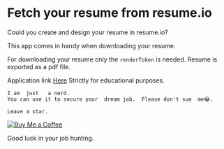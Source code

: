 # Fetch your resume  from resume.io 
Could you create and design your resume in resume.io? 

This  app comes  in  handy  when  downloading  your  resume. 

For  downloading your resume only the  `renderToken` is  needed.
Resume  is  exported as a pdf file.

Application link [Here](https://resumeio2pdfdownload.streamlit.app)
Strictly  for  educational purposes.
```
I am  just   a nerd.
You can use it to secure your  dream job.  Please don't sue  me😂.

Leave a star.
```
[![Buy Me a Coffee](https://www.buymeacoffee.com/assets/img/custom_images/orange_img.png)](https://buymeacoffee.com/wambugu)


Good  luck in your  job hunting.
